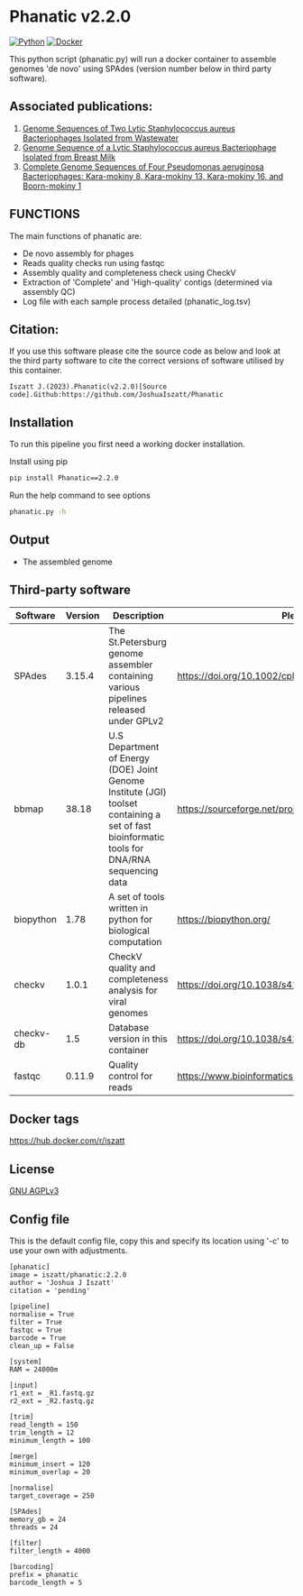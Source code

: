 # Phanatic v2.2.0
[![Python](https://img.shields.io/badge/python-3670A0?style=for-the-badge&logo=python&logoColor=ffdd54)](https://pypi.org/project/PhageOrder/)
[![Docker](https://img.shields.io/badge/docker-%230db7ed.svg?style=for-the-badge&logo=docker&logoColor=white)](https://hub.docker.com/repository/docker/iszatt/phageorder/general)

This python script (phanatic.py) will run a docker container to assemble genomes 'de novo' using SPAdes (version number below in third party software).

## Associated publications:
1. [Genome Sequences of Two Lytic Staphylococcus aureus Bacteriophages Isolated from Wastewater](https://journals.asm.org/doi/10.1128/mra.00954-22)
2. [Genome Sequence of a Lytic Staphylococcus aureus Bacteriophage Isolated from Breast Milk](https://journals.asm.org/doi/10.1128/mra.00953-22)
3. [Complete Genome Sequences of Four Pseudomonas aeruginosa Bacteriophages: Kara-mokiny 8, Kara-mokiny 13, Kara-mokiny 16, and Boorn-mokiny 1](https://journals.asm.org/doi/10.1128/mra.00960-22)

## FUNCTIONS
The main functions of phanatic are:
* De novo assembly for phages
* Reads quality checks run using fastqc
* Assembly quality and completeness check using CheckV
* Extraction of 'Complete' and 'High-quality' contigs (determined via assembly QC)
* Log file with each sample process detailed (phanatic_log.tsv)

## Citation:
If you use this software please cite the source code as below and look at the third party software to cite the correct versions of software utilised by this container.
```
Iszatt J.(2023).Phanatic(v2.2.0)[Source code].Github:https://github.com/JoshuaIszatt/Phanatic
```

## Installation
To run this pipeline you first need a working docker installation. 

Install using pip
```sh
pip install Phanatic==2.2.0
```

Run the help command to see options 
```sh
phanatic.py -h
```

## Output
* The assembled genome

## Third-party software
| Software | Version | Description | Please cite |
| -------- | -------- | -------- | -------- |
| SPAdes | 3.15.4 | The St.Petersburg genome assembler containing various pipelines released under GPLv2 | https://doi.org/10.1002/cpbi.102 |
| bbmap | 38.18 | U.S Department of Energy (DOE) Joint Genome Institute (JGI) toolset containing a set of fast bioinformatic tools for DNA/RNA sequencing data | https://sourceforge.net/projects/bbmap/ |
| biopython | 1.78 | A set of tools written in python for biological computation | https://biopython.org/ |
| checkv | 1.0.1 | CheckV quality and completeness analysis for viral genomes | https://doi.org/10.1038/s41587-020-00774-7 |
| checkv-db | 1.5 | Database version in this container | https://doi.org/10.1038/s41587-020-00774-7 |
| fastqc | 0.11.9 | Quality control for reads | https://www.bioinformatics.babraham.ac.uk/projects/fastqc/ |

## Docker tags
https://hub.docker.com/r/iszatt

## License
[GNU AGPLv3](https://github.com/JoshuaIszatt/phanatic/blob/master/LICENSE.md)

## Config file
This is the default config file, copy this and specify its location using '-c' to use your own with adjustments.
```
[phanatic]
image = iszatt/phanatic:2.2.0
author = 'Joshua J Iszatt'
citation = 'pending'

[pipeline]
normalise = True
filter = True
fastqc = True
barcode = True
clean_up = False

[system]
RAM = 24000m

[input]
r1_ext = _R1.fastq.gz
r2_ext = _R2.fastq.gz

[trim]
read_length = 150
trim_length = 12
minimum_length = 100

[merge]
minimum_insert = 120
minimum_overlap = 20

[normalise]
target_coverage = 250

[SPAdes]
memory_gb = 24
threads = 24

[filter]
filter_length = 4000

[barcoding]
prefix = phanatic
barcode_length = 5
```
